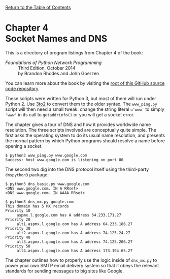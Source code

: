 [Return to the Table of Contents](https://github.com/brandon-rhodes/fopnp#readme)

# Chapter 4<br>Socket Names and DNS

This is a directory of program listings from Chapter 4 of the book:

<dl>
<dt><i>Foundations of Python Network Programming</i></dt>
<dd>
Third Edition, October 2014<br>
by Brandon Rhodes and John Goerzen
</dd>
</dl>

You can learn more about the book by visiting the
[root of this GitHub source code repository](https://github.com/brandon-rhodes/fopnp#readme).

These scripts were written for Python 3, but most of them will run under
Python 2.  Use [3to2](https://pypi.python.org/pypi/3to2) to convert them
to the older syntax.  The `www_ping.py` script will then need a small
tweak: change the string literal `u'www'` to simply `'www'` in its call
to `getaddrinfo()` or you will get a socket error.

The chapter gives a tour of DNS and how it provides worldwide name
resolution.  The three scripts involved are conceptually quite simple.
The first asks the operating system to do its usual name resolution, and
presents the normal pattern by which Python programs should resolve a
name before opening a socket.

```
$ python3 www_ping.py www.google.com
Success: host www.google.com is listening on port 80
```

The second two dig into the DNS protocol itself using the third-party
`dnspython3` package:

```
$ python3 dns_basic.py www.google.com
<DNS www.google.com. IN A RRset>
<DNS www.google.com. IN AAAA RRset>
```

```
$ python3 dns_mx.py google.com
This domain has 5 MX records
Priority 10
     aspmx.l.google.com has A address 64.233.171.27
Priority 20
     alt1.aspmx.l.google.com has A address 64.233.186.27
Priority 30
     alt2.aspmx.l.google.com has A address 74.125.24.27
Priority 40
     alt3.aspmx.l.google.com has A address 74.125.206.27
Priority 50
     alt4.aspmx.l.google.com has A address 173.194.65.27
```

The chapter outlines how to properly use the logic inside of `dns_mx.py`
to power your own SMTP email delivery system so that it obeys the
relevant standards for sending messages to big sites like Google.
